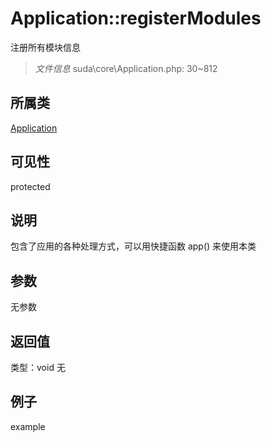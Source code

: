 # Application::registerModules
注册所有模块信息
> *文件信息* suda\core\Application.php: 30~812
## 所属类 

[Application](../Application.md)

## 可见性

  protected  
## 说明


包含了应用的各种处理方式，可以用快捷函数 app() 来使用本类


## 参数

无参数

## 返回值
类型：void
无

## 例子

example